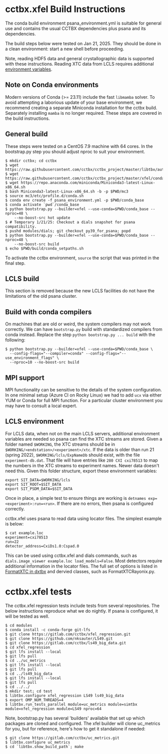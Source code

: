 # cctbx.xfel Build Instructions

The conda build environment psana_environment.yml is suitable
for general use and contains the usual CCTBX dependencies plus psana and its
dependencies.

The build steps below were tested on Jan 21, 2025. They should be done in a clean environment: start
a new shell before proceeding.

Note, reading HDF5 data and general crystallographic data is supported with these instructions. Reading XTC data from LCLS requires additional [environment variables](#LCLS-environment).

## Note on Conda environments

Modern versions of Conda (>= 23.11) include the fast `libmamba` solver. To avoid attempting a laborious
update of your base environment, we recommend creating a separate Miniconda installation for the cctbx build.
Separately installing `mamba` is no longer required. These steps are covered in the build instructions.

## General build

These steps were tested on a CentOS 7.9 machine with 64 cores. In the
bootstrap.py step you should adjust nproc to suit your environment.

```
$ mkdir cctbx; cd cctbx
$ wget https://raw.githubusercontent.com/cctbx/cctbx_project/master/libtbx/auto_build/bootstrap.py
$ wget https://raw.githubusercontent.com/cctbx/cctbx_project/master/xfel/conda_envs/psana_environment.yml
$ wget https://repo.anaconda.com/miniconda/Miniconda3-latest-Linux-x86_64.sh
$ bash Miniconda3-latest-Linux-x86_64.sh -b -p $PWD/mc3
$ source mc3/etc/profile.d/conda.sh
$ conda env create -f psana_environment.yml -p $PWD/conda_base
$ conda activate `pwd`/conda_base
$ python bootstrap.py --builder=xfel --use-conda=$PWD/conda_base --nproc=48 \
    --no-boost-src hot update
$ # Temporary 1/21/25: Checkout a dials snapshot for psana compatibility.
$ pushd modules/dials; git checkout py39_for_psana; popd
$ python bootstrap.py --builder=xfel --use-conda=$PWD/conda_base --nproc=48 \
    --no-boost-src build
$ echo $PWD/build/conda_setpaths.sh
```
To activate the cctbx environment, `source` the script that was printed in the final step.

## LCLS build

This section is removed because the new LCLS facilities do not have the limitations of the old psana cluster.

## Build with conda compilers

On machines that are old or weird, the system compilers may not work correctly. We can have `bootstrap.py` build
with standardized compilers from conda instead. Replace the step `python bootstrap.py ... build` with the following:
```
$ python bootstrap.py --builder=xfel --use-conda=$PWD/conda_base \
  --config-flags="--compiler=conda" --config-flags="--use_environment_flags" \
  --nproc=10 --no-boost-src build
```

## MPI support

MPI functionality can be sensitive to the details of the system configuration. In one minimal setup (Azure CI on Rocky Linux)
we had to add `ucx` via either YUM or Conda for full MPI function. For a particular cluster environment you may have to consult
a local expert.

## LCLS environment

For LCLS data, when not on the main LCLS servers, additional environment variables are needed so psana can find the XTC streams are stored. Given a folder named `$WORKING`, the XTC streams should be in `$WORKING/<endstation>/<experiment>/xtc`. If the data is older than run 21 (spring 2022), `$WORKING/lcls/ExpNameDb` should exist, with the file `experiment-db.dat`. That file will have entries like `280 CXI cxi78513` to map the numbers in the XTC streams to experiment names. Newer data doesn't need this. Given this folder structure, export these environment variables:

```
export SIT_DATA=$WORKING/lcls
export SIT_ROOT=$SIT_DATA
export SIT_PSDM_DATA=$SIT_DATA
```

Once in place, a simple test to ensure things are working is `detnames exp=<experiment>:run=<run>`. If there are no errors, then psana is configured correctly.

cctbx.xfel uses psana to read data using locator files. The simplest example is below:

```
$ cat example.loc
experiment=cxi78513
run=22
detector_address=CxiDs1.0:Cspad.0
```

This can be used using cctbx.xfel and dials commands, such as `dials.image_viewer example.loc load_models=False`. Most detectors require additional information in the locator files. The full set of options is listed in [FormatXTC in dxtbx](https://github.com/cctbx/dxtbx/blob/main/src/dxtbx/format/FormatXTC.py) and dervied classes, such as FormatXTCRayonix.py.

# cctbx.xfel tests

The cctbx.xfel regression tests include tests from several repositories.  The below instructions reproduce what we do nightly. If psana is configured, it will be tested as well.

```
$ cd modules
$ conda install -c conda-forge git-lfs
$ git clone https://gitlab.com/cctbx/xfel_regression.git
$ git clone https://github.com/nksauter/LS49.git
$ git clone https://gitlab.com/cctbx/ls49_big_data.git
$ cd xfel_regression
$ git lfs install --local
$ git lfs pull
$ cd ../uc_metrics
$ git lfs install --local
$ git lfs pull
$ cd ../ls49_big_data
$ git lfs install --local
$ git lfs pull
$ cd ../../
$ mkdir test; cd test
$ libtbx.configure xfel_regression LS49 ls49_big_data
$ export OMP_NUM_THREADS=4
$ libtbx.run_tests_parallel module=uc_metrics module=simtbx module=xfel_regression module=LS49 nproc=64
```

Note, bootstrap.py has several 'builders' available that set up which packages are cloned and configured.  The xfel builder will clone uc_metrics for you, but for reference, here's how to get it standalone if needed:

```
$ git clone https://gitlab.com/cctbx/uc_metrics.git
$ libtbx.configure uc_metrics
$ cd `libtbx.show_build_path`; make
```

